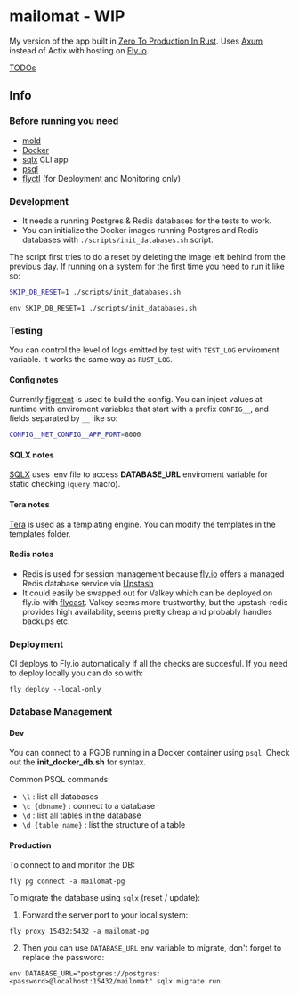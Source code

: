 # mailomat - WIP

My version of the app built in [Zero To Production In Rust](https://www.zero2prod.com).
Uses [Axum](https://github.com/tokio-rs/axum) instead of Actix with hosting on [Fly.io](https://fly.io/).

[TODOs](TODO.md)

## Info

### Before running you need

- [mold](https://github.com/rui314/mold)
- [Docker](https://www.docker.com/)
- [sqlx](https://github.com/launchbadge/sqlx) CLI app
- [psql](https://www.postgresql.org/download/)
- [flyctl](https://fly.io/docs/flyctl/install/) (for Deployment and Monitoring only)

### Development

- It needs a running Postgres & Redis databases for the tests to work.
- You can initialize the Docker images running Postgres and Redis databases with `./scripts/init_databases.sh` script.

The script first tries to do a reset by deleting the image left behind from the previous day.
If running on a system for the first time you need to run it like so:

```sh
SKIP_DB_RESET=1 ./scripts/init_databases.sh
```

```fish
env SKIP_DB_RESET=1 ./scripts/init_databases.sh
```

### Testing

You can control the level of logs emitted by test with `TEST_LOG` enviroment variable.
It works the same way as `RUST_LOG`.

#### Config notes

Currently [figment](https://github.com/SergioBenitez/Figment) is used to build the config. You can inject values at runtime with enviroment variables
that start with a prefix `CONFIG__`, and fields separated by `__` like so:

```sh
CONFIG__NET_CONFIG__APP_PORT=8000
```

#### SQLX notes

[SQLX](https://github.com/launchbadge/sqlx) uses .env file to access **DATABASE_URL** enviroment variable for static checking (`query` macro).

#### Tera notes

[Tera](https://keats.github.io/tera/) is used as a templating engine. You can modify the templates in the templates folder.

#### Redis notes

- Redis is used for session management because [fly.io](https://fly.io/docs/upstash/redis/) offers a managed Redis database service via [Upstash](https://upstash.com/docs/redis/overall/getstarted)
- It could easily be swapped out for Valkey which can be deployed on fly.io with [flycast](https://fly.io/docs/blueprints/private-applications-flycast/).
  Valkey seems more trustworthy, but the upstash-redis provides high availability, seems pretty cheap and probably handles backups etc.

### Deployment

CI deploys to Fly.io automatically if all the checks are succesful.
If you need to deploy locally you can do so with:

```fish
fly deploy --local-only
```

### Database Management

#### Dev

You can connect to a PGDB running in a Docker container using `psql`.
Check out the **init_docker_db.sh** for syntax.

Common PSQL commands:

- `\l` : list all databases
- `\c {dbname}` : connect to a database
- `\d` : list all tables in the database
- `\d {table_name}` : list the structure of a table

#### Production

To connect to and monitor the DB:

```fish
fly pg connect -a mailomat-pg
```

To migrate the database using `sqlx` (reset / update):

1. Forward the server port to your local system:

```fish
fly proxy 15432:5432 -a mailomat-pg
```

2. Then you can use `DATABASE_URL` env variable to migrate, don't forget to replace the password:

```fish
env DATABASE_URL="postgres://postgres:<password>@localhost:15432/mailomat" sqlx migrate run
```

